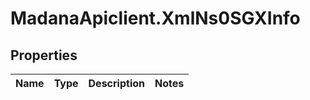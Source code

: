 # MadanaApiclient.XmlNs0SGXInfo

## Properties

Name | Type | Description | Notes
------------ | ------------- | ------------- | -------------


